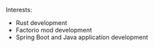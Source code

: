 Interests:
* Rust development
* Factorio mod development
* Spring Boot and Java application development
